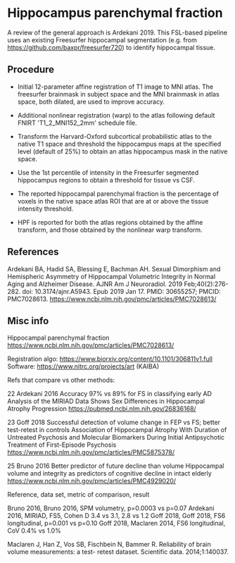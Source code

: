 # Hippocampus parenchymal fraction

A review of the general approach is Ardekani 2019. This FSL-based pipeline uses an existing Freesurfer hippocampal segmentation (e.g. from https://github.com/baxpr/freesurfer720) to identify hippocampal tissue.


## Procedure

- Initial 12-parameter affine registration of T1 image to MNI atlas. The freesurfer brainmask in subject space and the MNI brainmask in atlas space, both dilated, are used to improve accuracy.

- Additional nonlinear registration (warp) to the atlas following default FNIRT 'T1_2_MNI152_2mm' schedule file.

- Transform the Harvard-Oxford subcortical probabilistic atlas to the native T1 space and threshold the hippocampus maps at the specified level (default of 25%) to obtain an atlas hippocampus mask in the native space.

- Use the 1st percentile of intensity in the Freesurfer segmented hippocampus regions to obtain a threshold for tissue vs CSF.

- The reported hippocampal parenchymal fraction is the percentage of voxels in the native space atlas ROI that are at or above the tissue intensity threshold.

- HPF is reported for both the atlas regions obtained by the affine transform, and those obtained by the nonlinear warp transform.


## References

Ardekani BA, Hadid SA, Blessing E, Bachman AH. Sexual Dimorphism and Hemispheric Asymmetry of Hippocampal Volumetric Integrity in Normal Aging and Alzheimer Disease. AJNR Am J Neuroradiol. 2019 Feb;40(2):276-282. doi: 10.3174/ajnr.A5943. Epub 2019 Jan 17. PMID: 30655257; PMCID: PMC7028613.
https://www.ncbi.nlm.nih.gov/pmc/articles/PMC7028613/


## Misc info

Hippocampal parenchymal fraction
https://www.ncbi.nlm.nih.gov/pmc/articles/PMC7028613/

Registration algo: https://www.biorxiv.org/content/10.1101/306811v1.full
Software: https://www.nitrc.org/projects/art (KAIBA)

Refs that compare vs other methods:

22 Ardekani 2016 Accuracy 97% vs 89% for FS in classifying early AD
Analysis of the MIRIAD Data Shows Sex Differences in Hippocampal Atrophy Progression 
https://pubmed.ncbi.nlm.nih.gov/26836168/

23 Goff 2018 Successful detection of volume change in FEP vs FS; better test-retest in controls
Association of Hippocampal Atrophy With Duration of Untreated Psychosis and Molecular 
Biomarkers During Initial Antipsychotic Treatment of First-Episode Psychosis
https://www.ncbi.nlm.nih.gov/pmc/articles/PMC5875378/

25 Bruno 2016 Better predictor of future decline than volume
Hippocampal volume and integrity as predictors of cognitive decline in intact elderly
https://www.ncbi.nlm.nih.gov/pmc/articles/PMC4929020/


Reference, data set, metric of comparison, result

Bruno 2016, Bruno 2016, SPM volumetry, p=0.0003 vs p=0.07
Ardekani 2016, MIRIAD, FS5, Cohen D 3.4 vs 3.1, 2.8 vs 1.2
Goff 2018, Goff 2018, FS6 longitudinal, p=0.001 vs p=0.10
Goff 2018, Maclaren 2014, FS6 longitudinal, CoV 0.4% vs 1.0%


Maclaren J, Han Z, Vos SB, Fischbein N, Bammer R. Reliability of brain volume measurements: a test- retest dataset. Scientific data. 2014;1:140037.
